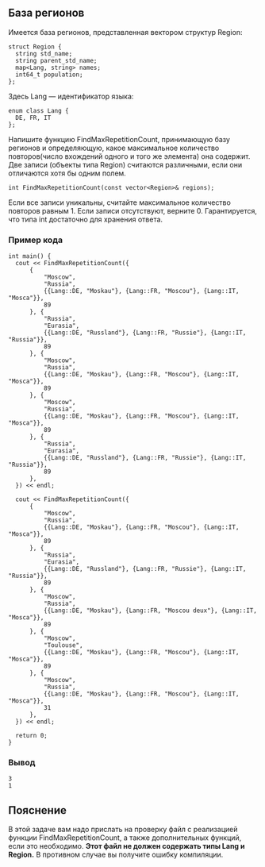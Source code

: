 База регионов
-------------

Имеется база регионов, представленная вектором структур Region:

~~~~~~~~~~~~~~~~~~~~~~~~~~~~~~~~~~~~~~~~~~~~~~~~~~~~~~~~~~~~~~~~~~~~~~~~~~~~~~~~
struct Region {
  string std_name;
  string parent_std_name;
  map<Lang, string> names;
  int64_t population;
};
~~~~~~~~~~~~~~~~~~~~~~~~~~~~~~~~~~~~~~~~~~~~~~~~~~~~~~~~~~~~~~~~~~~~~~~~~~~~~~~~

Здесь Lang — идентификатор языка:

~~~~~~~~~~~~~~~~~~~~~~~~~~~~~~~~~~~~~~~~~~~~~~~~~~~~~~~~~~~~~~~~~~~~~~~~~~~~~~~~
enum class Lang {
  DE, FR, IT
};
~~~~~~~~~~~~~~~~~~~~~~~~~~~~~~~~~~~~~~~~~~~~~~~~~~~~~~~~~~~~~~~~~~~~~~~~~~~~~~~~

Напишите функцию FindMaxRepetitionCount, принимающую базу регионов и
определяющую, какое максимальное количество повторов(число вхождений одного и
того же элемента) она содержит. Две записи (объекты типа Region) считаются
различными, если они отличаются хотя бы одним полем.

~~~~~~~~~~~~~~~~~~~~~~~~~~~~~~~~~~~~~~~~~~~~~~~~~~~~~~~~~~~~~~~~~~~~~~~~~~~~~~~~
int FindMaxRepetitionCount(const vector<Region>& regions);
~~~~~~~~~~~~~~~~~~~~~~~~~~~~~~~~~~~~~~~~~~~~~~~~~~~~~~~~~~~~~~~~~~~~~~~~~~~~~~~~

Если все записи уникальны, считайте максимальное количество повторов равным 1.
Если записи отсутствуют, верните 0. Гарантируется, что типа int достаточно для
хранения ответа.

### Пример кода

~~~~~~~~~~~~~~~~~~~~~~~~~~~~~~~~~~~~~~~~~~~~~~~~~~~~~~~~~~~~~~~~~~~~~~~~~~~~~~~~
int main() {
  cout << FindMaxRepetitionCount({
      {
          "Moscow",
          "Russia",
          {{Lang::DE, "Moskau"}, {Lang::FR, "Moscou"}, {Lang::IT, "Mosca"}},
          89
      }, {
          "Russia",
          "Eurasia",
          {{Lang::DE, "Russland"}, {Lang::FR, "Russie"}, {Lang::IT, "Russia"}},
          89
      }, {
          "Moscow",
          "Russia",
          {{Lang::DE, "Moskau"}, {Lang::FR, "Moscou"}, {Lang::IT, "Mosca"}},
          89
      }, {
          "Moscow",
          "Russia",
          {{Lang::DE, "Moskau"}, {Lang::FR, "Moscou"}, {Lang::IT, "Mosca"}},
          89
      }, {
          "Russia",
          "Eurasia",
          {{Lang::DE, "Russland"}, {Lang::FR, "Russie"}, {Lang::IT, "Russia"}},
          89
      },
  }) << endl;
  
  cout << FindMaxRepetitionCount({
      {
          "Moscow",
          "Russia",
          {{Lang::DE, "Moskau"}, {Lang::FR, "Moscou"}, {Lang::IT, "Mosca"}},
          89
      }, {
          "Russia",
          "Eurasia",
          {{Lang::DE, "Russland"}, {Lang::FR, "Russie"}, {Lang::IT, "Russia"}},
          89
      }, {
          "Moscow",
          "Russia",
          {{Lang::DE, "Moskau"}, {Lang::FR, "Moscou deux"}, {Lang::IT, "Mosca"}},
          89
      }, {
          "Moscow",
          "Toulouse",
          {{Lang::DE, "Moskau"}, {Lang::FR, "Moscou"}, {Lang::IT, "Mosca"}},
          89
      }, {
          "Moscow",
          "Russia",
          {{Lang::DE, "Moskau"}, {Lang::FR, "Moscou"}, {Lang::IT, "Mosca"}},
          31
      },
  }) << endl;
  
  return 0;
}
~~~~~~~~~~~~~~~~~~~~~~~~~~~~~~~~~~~~~~~~~~~~~~~~~~~~~~~~~~~~~~~~~~~~~~~~~~~~~~~~

### Вывод

~~~~~~~~~~~~~~~~~~~~~~~~~~~~~~~~~~~~~~~~~~~~~~~~~~~~~~~~~~~~~~~~~~~~~~~~~~~~~~~~
3
1
~~~~~~~~~~~~~~~~~~~~~~~~~~~~~~~~~~~~~~~~~~~~~~~~~~~~~~~~~~~~~~~~~~~~~~~~~~~~~~~~

Пояснение
---------

В этой задаче вам надо прислать на проверку файл с реализацией функции
FindMaxRepetitionCount, а также дополнительных функций, если это необходимо.
**Этот файл не должен содержать типы Lang и Region.** В противном случае вы
получите ошибку компиляции.

